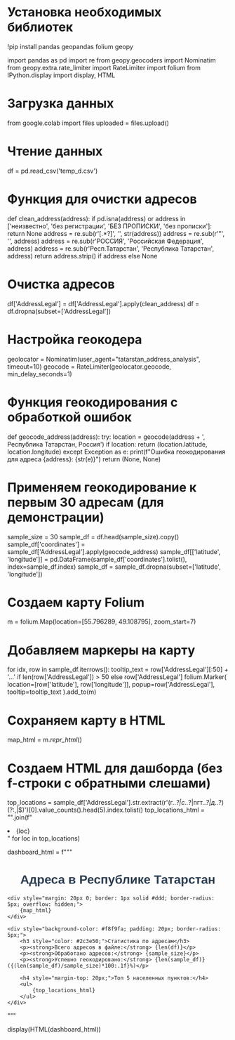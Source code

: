 # Установка необходимых библиотек
!pip install pandas geopandas folium geopy

import pandas as pd
import re
from geopy.geocoders import Nominatim
from geopy.extra.rate_limiter import RateLimiter
import folium
from IPython.display import display, HTML

# Загрузка данных
from google.colab import files
uploaded = files.upload()

# Чтение данных
df = pd.read_csv('temp_d.csv')

# Функция для очистки адресов
def clean_address(address):
    if pd.isna(address) or address in ['неизвестно', 'без регистрации', 'БЕЗ ПРОПИСКИ', 'без прописки']:
        return None
    address = re.sub(r'\[.*?\]', '', str(address))
    address = re.sub(r'"', '', address)
    address = re.sub(r'РОССИЯ', 'Российская Федерация', address)
    address = re.sub(r'Респ\.Татарстан', 'Республика Татарстан', address)
    return address.strip() if address else None

# Очистка адресов
df['AddressLegal'] = df['AddressLegal'].apply(clean_address)
df = df.dropna(subset=['AddressLegal'])

# Настройка геокодера
geolocator = Nominatim(user_agent="tatarstan_address_analysis", timeout=10)
geocode = RateLimiter(geolocator.geocode, min_delay_seconds=1)

# Функция геокодирования с обработкой ошибок
def geocode_address(address):
    try:
        location = geocode(address + ', Республика Татарстан, Россия')
        if location:
            return (location.latitude, location.longitude)
    except Exception as e:
        print(f"Ошибка геокодирования для адреса {address}: {str(e)}")
    return (None, None)

# Применяем геокодирование к первым 30 адресам (для демонстрации)
sample_size = 30
sample_df = df.head(sample_size).copy()
sample_df['coordinates'] = sample_df['AddressLegal'].apply(geocode_address)
sample_df[['latitude', 'longitude']] = pd.DataFrame(sample_df['coordinates'].tolist(), index=sample_df.index)
sample_df = sample_df.dropna(subset=['latitude', 'longitude'])

# Создаем карту Folium
m = folium.Map(location=[55.796289, 49.108795], zoom_start=7)

# Добавляем маркеры на карту
for idx, row in sample_df.iterrows():
    tooltip_text = row['AddressLegal'][:50] + '...' if len(row['AddressLegal']) > 50 else row['AddressLegal']
    folium.Marker(
        location=[row['latitude'], row['longitude']],
        popup=row['AddressLegal'],
        tooltip=tooltip_text
    ).add_to(m)

# Сохраняем карту в HTML
map_html = m._repr_html_()

# Создаем HTML для дашборда (без f-строки с обратными слешами)
top_locations = sample_df['AddressLegal'].str.extract(r'(г\..*?|с\..*?|пгт\..*?|д\..*?)(?:,|$)')[0].value_counts().head(5).index.tolist()
top_locations_html = "".join(f"<li>{loc}</li>" for loc in top_locations)

dashboard_html = f"""
<div style="font-family: Arial, sans-serif; max-width: 1200px; margin: 0 auto;">
    <h1 style="text-align: center; color: #2c3e50;">Адреса в Республике Татарстан</h1>
    
    <div style="margin: 20px 0; border: 1px solid #ddd; border-radius: 5px; overflow: hidden;">
        {map_html}
    </div>
    
    <div style="background-color: #f8f9fa; padding: 20px; border-radius: 5px;">
        <h3 style="color: #2c3e50;">Статистика по адресам</h3>
        <p><strong>Всего адресов в файле:</strong> {len(df)}</p>
        <p><strong>Обработано адресов:</strong> {sample_size}</p>
        <p><strong>Успешно геокодировано:</strong> {len(sample_df)} ({(len(sample_df)/sample_size)*100:.1f}%)</p>
        
        <h4 style="margin-top: 20px;">Топ 5 населенных пунктов:</h4>
        <ul>
            {top_locations_html}
        </ul>
    </div>
</div>
"""

display(HTML(dashboard_html))
